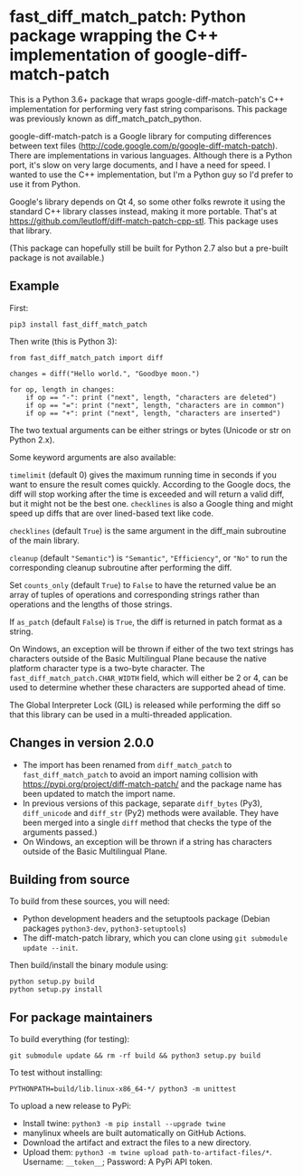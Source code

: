 fast\_diff\_match\_patch: Python package wrapping the C++ implementation of google-diff-match-patch
===================================================================================================

This is a Python 3.6+ package that wraps google-diff-match-patch\'s C++
implementation for performing very fast string comparisons. This package
was previously known as diff\_match\_patch\_python.

google-diff-match-patch is a Google library for computing differences
between text files (http://code.google.com/p/google-diff-match-patch).
There are implementations in various languages. Although there is a Python
port, it's slow on very large documents, and I have a need for speed. I
wanted to use the C++ implementation, but I'm a Python guy so I'd
prefer to use it from Python.

Google's library depends on Qt 4, so some other folks rewrote it using
the standard C++ library classes instead, making it more portable.
That's at https://github.com/leutloff/diff-match-patch-cpp-stl. This
package uses that library.

(This package can hopefully still be built for Python 2.7 also but a
pre-built package is not available.)

Example
-------

First:

    pip3 install fast_diff_match_patch

Then write (this is Python 3):

    from fast_diff_match_patch import diff

    changes = diff("Hello world.", "Goodbye moon.")

    for op, length in changes:
        if op == "-": print ("next", length, "characters are deleted")
        if op == "=": print ("next", length, "characters are in common")
        if op == "+": print ("next", length, "characters are inserted")

The two textual arguments can be either strings or bytes (Unicode or str on Python 2.x).

Some keyword arguments are also available:

`timelimit` (default 0) gives the maximum running time in seconds if you
want to ensure the result comes quickly. According to the Google docs,
the diff will stop working after the time is exceeded and will return a
valid diff, but it might not be the best one. `checklines` is also a
Google thing and might speed up diffs that are over lined-based text
like code.

`checklines` (default `True`) is the same argument in the diff_main
subroutine of the main library.

`cleanup` (default `"Semantic"`) is `"Semantic"`, `"Efficiency"`, or `"No"`
to run the corresponding cleanup subroutine after performing the diff.

Set `counts_only` (default `True`) to `False` to have the returned value be an array of
tuples of operations and corresponding strings rather than operations
and the lengths of those strings.

If `as_patch` (default `False`) is `True`, the diff is returned in patch format
as a string.

On Windows, an exception will be thrown if either of the two text strings has characters
outside of the Basic Multilingual Plane because the native platform character type
is a two-byte character. The `fast_diff_match_patch.CHAR_WIDTH` field, which will either
be 2 or 4, can be used to determine whether these characters are supported ahead of time.

The Global Interpreter Lock (GIL) is released while performing the diff
so that this library can be used in a multi-threaded application.


Changes in version 2.0.0
------------------------

* The import has been renamed from `diff_match_patch` to `fast_diff_match_patch` to avoid an import naming collision with https://pypi.org/project/diff-match-patch/ and the package name has been updated to match the import name.
* In previous versions of this package, separate `diff_bytes` (Py3), `diff_unicode` and `diff_str` (Py2)
methods were available. They have been merged into a single `diff` method that checks the type of the arguments passed.)
* On Windows, an exception will be thrown if a string has characters outside of the Basic Multilingual Plane.

Building from source
--------------------

To build from these sources, you will need:

-   Python development headers and the setuptools package
    (Debian packages `python3-dev`, `python3-setuptools`)
-   The diff-match-patch library, which you can clone using
    `git submodule update --init`.

Then build/install the binary module using:

    python setup.py build
    python setup.py install


For package maintainers
-----------------------

To build everything (for testing):

    git submodule update && rm -rf build && python3 setup.py build

To test without installing:

    PYTHONPATH=build/lib.linux-x86_64-*/ python3 -m unittest

To upload a new release to PyPi:

* Install twine: `python3 -m pip install --upgrade twine`
* manylinux wheels are built automatically on GitHub Actions.
* Download the artifact and extract the files to a new directory.
* Upload them: `python3 -m twine upload path-to-artifact-files/*`. Username: `__token__`; Password: A PyPi API token.

